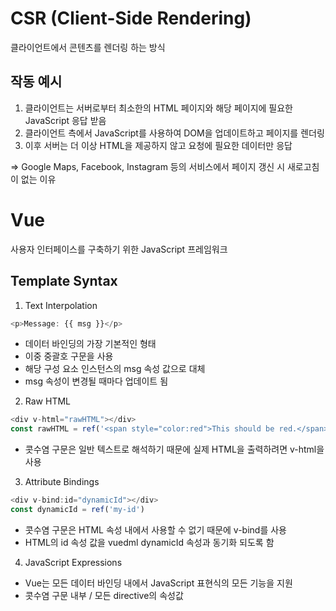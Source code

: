 # CSR (Client-Side Rendering)
클라이언트에서 콘텐츠를 렌더링 하는 방식

## 작동 예시
1. 클라이언트는 서버로부터 최소한의 HTML 페이지와 해당 페이지에 필요한 JavaScript 응답 받음
2. 클라이언트 측에서 JavaScript를 사용하여 DOM을 업데이트하고 페이지를 렌더링
3. 이후 서버는 더 이상 HTML을 제공하지 않고 요청에 필요한 데이터만 응답

⇒ Google Maps, Facebook, Instagram 등의 서비스에서 페이지 갱신 시 새로고침이 없는 이유

# Vue
사용자 인터페이스를 구축하기 위한 JavaScript 프레임워크

## Template Syntax
1. Text Interpolation
```js
<p>Message: {{ msg }}</p>
```
- 데이터 바인딩의 가장 기본적인 형태
- 이중 중괄호 구문을 사용
- 해당 구성 요소 인스턴스의 msg 속성 값으로 대체
- msg 속성이 변경될 때마다 업데이트 됨

2. Raw HTML
```js
<div v-html="rawHTML"></div>
const rawHTML = ref('<span style="color:red">This should be red.</span>')
```
- 콧수염 구문은 일반 텍스트로 해석하기 때문에 실제 HTML을 출력하려면 v-html을 사용

3. Attribute Bindings
```js
<div v-bind:id="dynamicId"></div>
const dynamicId = ref('my-id')
```
- 콧수염 구문은 HTML 속성 내에서 사용할 수 없기 때문에 v-bind를 사용
- HTML의 id 속성 값을 vuedml dynamicId 속성과 동기화 되도록 함

4. JavaScript Expressions
- Vue는 모든 데이터 바인딩 내에서 JavaScript 표현식의 모든 기능을 지원
- 콧수염 구문 내부 / 모든 directive의 속성값
